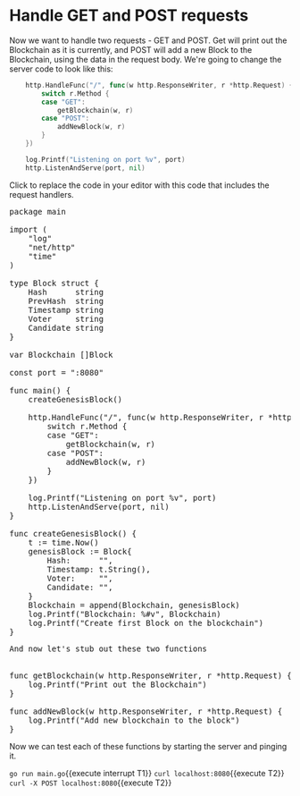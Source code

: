 # Handle GET and POST requests

Now we want to handle two requests - GET and POST. Get will print out the Blockchain as it is currently, and POST will add a new Block to the Blockchain, using the data in the request body. We're going to change the server code to look like this:

```go
	http.HandleFunc("/", func(w http.ResponseWriter, r *http.Request) {
		switch r.Method {
		case "GET":
			getBlockchain(w, r)
		case "POST":
			addNewBlock(w, r)
		}
	})

	log.Printf("Listening on port %v", port)
	http.ListenAndServe(port, nil)
```

Click to replace the code in your editor with this code that includes the request handlers.

<pre class="file" data-filename="main.go" data-target="replace">
package main

import (
	"log"
	"net/http"
	"time"
)

type Block struct {
	Hash      string
	PrevHash  string
	Timestamp string
	Voter     string
	Candidate string
}

var Blockchain []Block

const port = ":8080"

func main() {
	createGenesisBlock()

	http.HandleFunc("/", func(w http.ResponseWriter, r *http.Request) {
		switch r.Method {
		case "GET":
			getBlockchain(w, r)
		case "POST":
			addNewBlock(w, r)
		}
	})

	log.Printf("Listening on port %v", port)
	http.ListenAndServe(port, nil)
}

func createGenesisBlock() {
	t := time.Now()
	genesisBlock := Block{
		Hash:      "",
		Timestamp: t.String(),
		Voter:     "",
		Candidate: "",
	}
	Blockchain = append(Blockchain, genesisBlock)
	log.Printf("Blockchain: %#v", Blockchain)
	log.Printf("Create first Block on the blockchain")
}
</pre>

<pre class="file" data-filename="main.go" data-target="append">
And now let's stub out these two functions


func getBlockchain(w http.ResponseWriter, r *http.Request) {
	log.Printf("Print out the Blockchain")
}

func addNewBlock(w http.ResponseWriter, r *http.Request) {
	log.Printf("Add new blockchain to the block")
}
</pre>


Now we can test each of these functions by starting the server and pinging it.

`go run main.go`{{execute interrupt T1}}
`curl localhost:8080`{{execute T2}}
`curl -X POST localhost:8080`{{execute T2}}